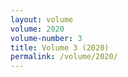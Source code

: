 ```yaml
---
layout: volume
volume: 2020
volume-number: 3
title: Volume 3 (2020)
permalink: /volume/2020/
---
```

